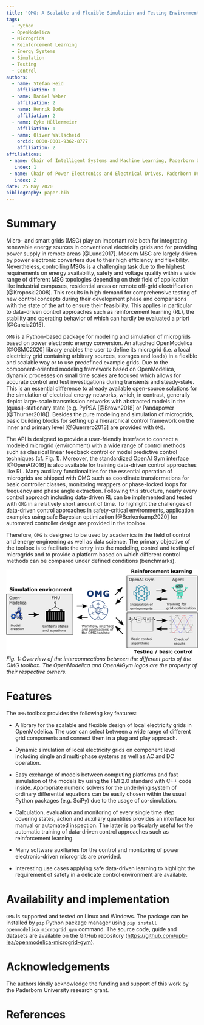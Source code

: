 ```yaml
---
title: 'OMG: A Scalable and Flexible Simulation and Testing Environment Toolbox for Intelligent Microgrid Control'
tags:
  - Python
  - OpenModelica
  - Microgrids
  - Reinforcement Learning
  - Energy Systems
  - Simulation
  - Testing
  - Control
authors:
  - name: Stefan Heid
    affiliation: 1
  - name: Daniel Weber
    affiliation: 2
  - name: Henrik Bode
    affiliation: 2
  - name: Eyke Hüllermeier
    affiliation: 1
  - name: Oliver Wallscheid
    orcid: 0000-0001-9362-8777
    affiliation: 2
affiliations:
 - name: Chair of Intelligent Systems and Machine Learning, Paderborn University
   index: 1
 - name: Chair of Power Electronics and Electrical Drives, Paderborn University
   index: 2
date: 25 May 2020
bibliography: paper.bib
---
```


# Summary


Micro- and smart grids (MSG) play an important role both for integrating renewable energy sources in conventional electricity grids and for providing power supply in remote areas [@Lund2017]. 
Modern MSG are largely driven by power electronic converters due to their high efficiency and flexibility. 
Nevertheless, controlling MSGs is a challenging task due to the highest requirements on energy availability, safety and voltage quality within a  wide range of different MSG topologies depending on their field of application like industrial campuses, residential areas or remote off-grid electrification [@Kroposki2008].
This results in high demand for comprehensive testing of new control concepts during their development phase and comparisons with the state of the art to ensure their feasibility.
This applies in particular to data-driven control approaches such as reinforcement learning (RL), the stability and operating behavior of which can hardly be evaluated a priori [@Garcia2015].


``OMG`` is a Python-based package for modeling and simulation of microgrids based on power electronic energy conversion.
An attached OpenModelica [@OSMC2020] library enables the user to define its microgrid (i.e. a local electricity grid containing arbitrary sources, storages and loads) in a flexible and scalable way or to use predefined example grids. 
Due to the component-oriented modeling framework based on OpenModelica, dynamic processes on small time scales are focused which allows for accurate control and test investigations during transients and steady-state.
This is an essential difference to already available open-source solutions for the simulation of electrical energy networks, which, in contrast, generally depict large-scale transmission networks with abstracted models in the (quasi)-stationary state (e.g. PyPSA [@Brown2018] or Pandapower [@Thurner2018]). Besides the pure modeling and simulation of microgrids, basic building blocks for setting up a hierarchical control framework on the inner and primary level [@Guerrero2013] are provided with ``OMG``. 


The API is designed to provide a user-friendly interface to connect a modeled microgrid (environment) with a wide range of control methods such as classical linear feedback control or model predictive control techniques (cf. Fig. 1). Moreover, the standardized OpenAI Gym interface [@OpenAI2016] is also available for training data-driven control approaches like RL. 
Many auxiliary functionalities for the essential operation of microgrids are shipped with OMG such as coordinate transformations for basic controller classes, monitoring wrappers or phase-locked loops for frequency and phase angle extraction. 
Following this structure, nearly every control approach including data-driven RL can be implemented and tested with ``OMG`` in a relatively short amount of time. To highlight the challenges of data-driven control approaches in safety-critical environments, application examples using safe Bayesian optimization [@Berkenkamp2020] for automated controller design are provided in the toolbox. 


Therefore, ``OMG`` is designed to be used by academics in the field of control and energy engineering as well as data science. The primary objective of the toolbox is to facilitate the entry into the modeling, control and testing of microgrids and to provide a platform based on which different control methods can be compared under defined conditions (benchmarks).


![\label{fig:omg}](omg.png)
_Fig. 1:  Overview of the interconnections between the different parts of the  OMG  toolbox.  The  OpenModelica and  OpenAIGym logos are the property of their respective owners._

# Features

The ``OMG`` toolbox provides the following key features:


* A library for the scalable and flexible design of local electricity grids in OpenModelica.
The user can select between a wide range of different grid components and connect them in a plug and play approach.

* Dynamic simulation of local electricity grids on component level including single and multi-phase systems as well as AC and DC operation. 

* Easy exchange of models between computing platforms and fast simulation of the models by using the FMI 2.0 standard with C++ code inside. Appropriate numeric solvers for the underlying system of ordinary differential equations can be easily chosen within the usual Python packages (e.g. SciPy) due to the usage of co-simulation. 

* Calculation, evaluation and monitoring of every single time step covering states, action and auxiliary quantities provides an interface for manual or automated inspection. The latter is particularly useful for the automatic training of data-driven control approaches such as reinforcement learning.

* Many software auxiliaries for the control and monitoring of power electronic-driven microgrids are provided.

* Interesting use cases applying safe data-driven learning to highlight the requirement of safety in a delicate control environment are available.



# Availability and implementation
``OMG`` is supported and tested on Linux and Windows. The package can be 
installed by `pip` Python package manager using 
`pip install openmodelica_microgrid_gym` command. The source code, guide and 
datasets are available on the GitHub repository (https://github.com/upb-lea/openmodelica-microgrid-gym). 


# Acknowledgements

The authors kindly acknowledge the funding and support of this work by the Paderborn 
University research grant. 

# References


